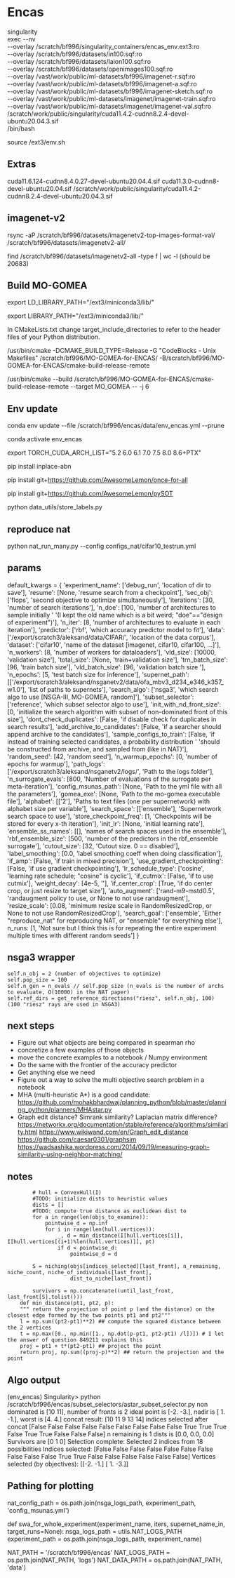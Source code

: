 # Encas

singularity \
  exec --nv \
  --overlay /scratch/bf996/singularity_containers/encas_env.ext3:ro \
  --overlay /scratch/bf996/datasets/in100.sqf:ro \
  --overlay /scratch/bf996/datasets/laion100.sqf:ro \
  --overlay /scratch/bf996/datasets/openimages100.sqf:ro \
  --overlay /vast/work/public/ml-datasets/bf996/imagenet-r.sqf:ro \
  --overlay /vast/work/public/ml-datasets/bf996/imagenet-a.sqf:ro \
  --overlay /vast/work/public/ml-datasets/bf996/imagenet-sketch.sqf:ro \
  --overlay /vast/work/public/ml-datasets/imagenet/imagenet-train.sqf:ro \
  --overlay /vast/work/public/ml-datasets/imagenet/imagenet-val.sqf:ro \
  /scratch/work/public/singularity/cuda11.4.2-cudnn8.2.4-devel-ubuntu20.04.3.sif \
  /bin/bash

source /ext3/env.sh

## Extras
cuda11.6.124-cudnn8.4.0.27-devel-ubuntu20.04.4.sif
cuda11.3.0-cudnn8-devel-ubuntu20.04.sif
/scratch/work/public/singularity/cuda11.4.2-cudnn8.2.4-devel-ubuntu20.04.3.sif

## imagenet-v2

rsync -aP /scratch/bf996/datasets/imagenetv2-top-images-format-val/ /scratch/bf996/datasets/imagenetv2-all/

find /scratch/bf996/datasets/imagenetv2-all -type f | wc -l (should be 20683)

## Build MO-GOMEA

export LD_LIBRARY_PATH="/ext3/miniconda3/lib/"

export LIBRARY_PATH="/ext3/miniconda3/lib/"

In CMakeLists.txt change target_include_directories to refer to the header files of your Python distribution.

/usr/bin/cmake -DCMAKE_BUILD_TYPE=Release -G "CodeBlocks - Unix Makefiles" /scratch/bf996/MO-GOMEA-for-ENCAS/ -B/scratch/bf996/MO-GOMEA-for-ENCAS/cmake-build-release-remote

/usr/bin/cmake --build /scratch/bf996/MO-GOMEA-for-ENCAS/cmake-build-release-remote --target MO_GOMEA -- -j 6

## Env update

<!-- conda create --name env_encas python=3.8

conda install -c "nvidia/label/cuda-11.6.1" cuda-toolkit -->

<!-- pip3 install torch torchvision torchaudio --extra-index-url https://download.pytorch.org/whl/cu116 -->

conda env update --file /scratch/bf996/encas/data/env_encas.yml --prune

conda activate env_encas

export TORCH_CUDA_ARCH_LIST="5.2 6.0 6.1 7.0 7.5 8.0 8.6+PTX"

pip install inplace-abn

pip install git+https://github.com/AwesomeLemon/once-for-all

pip install git+https://github.com/AwesomeLemon/pySOT

python data_utils/store_labels.py

## reproduce nat

python nat_run_many.py --config configs_nat/cifar10_testrun.yml

## params

default_kwargs = {
    'experiment_name': ['debug_run', 'location of dir to save'],
    'resume': [None, 'resume search from a checkpoint'],
    'sec_obj': ['flops', 'second objective to optimize simultaneously'],
    'iterations': [30, 'number of search iterations'],
    'n_doe': [100, 'number of architectures to sample initially '
                   '(I kept the old name which is a bit weird; "doe"=="design of experiment")'],
    'n_iter': [8, 'number of architectures to evaluate in each iteration'],
    'predictor': ['rbf', 'which accuracy predictor model to fit'],
    'data': ['/export/scratch3/aleksand/data/CIFAR/', 'location of the data corpus'],
    'dataset': ['cifar10', 'name of the dataset [imagenet, cifar10, cifar100, ...]'],
    'n_workers': [8, 'number of workers for dataloaders'],
    'vld_size': [10000, 'validation size'],
    'total_size': [None, 'train+validation size'],
    'trn_batch_size': [96, 'train batch size'],
    'vld_batch_size': [96, 'validation batch size '],
    'n_epochs': [5, 'test batch size for inference'],
    'supernet_path': [['/export/scratch3/aleksand/nsganetv2/data/ofa_mbv3_d234_e346_k357_w1.0'], 'list of paths to supernets'],
    'search_algo': ['nsga3', 'which search algo to use [NSGA-III, MO-GOMEA, random]'],
    'subset_selector': ['reference', 'which subset selector algo to use'],
    'init_with_nd_front_size': [0, 'initialize the search algorithm with subset of non-dominated front of this size'],
    'dont_check_duplicates': [False, 'if disable check for duplicates in search results'],
    'add_archive_to_candidates': [False, 'if a searcher should append archive to the candidates'],
    'sample_configs_to_train': [False, 'if instead of training selected candidates, a probability distribution '
                                       'should be constructed from archive, and sampled from (like in NAT)'],
    'random_seed': [42, 'random seed'],
    'n_warmup_epochs': [0, 'number of epochs for warmup'],
    'path_logs': ['/export/scratch3/aleksand/nsganetv2/logs/', 'Path to the logs folder'],
    'n_surrogate_evals': [800, 'Number of evaluations of the surrogate per meta-iteration'],
    'config_msunas_path': [None, 'Path to the yml file with all the parameters'],
    'gomea_exe': [None, 'Path to the mo-gomea executable file'],
    'alphabet': [['2'], 'Paths to text files (one per supernetwork) with alphabet size per variable'],
    'search_space': [['ensemble'], 'Supernetwork search space to use'],
    'store_checkpoint_freq': [1, 'Checkpoints will be stored for every x-th iteration'],
    'init_lr': [None, 'initial learning rate'],
    'ensemble_ss_names': [[], 'names of search spaces used in the ensemble'],
    'rbf_ensemble_size': [500, 'number of the predictors in the rbf_ensemble surrogate'],
    'cutout_size': [32, 'Cutout size. 0 == disabled'],
    'label_smoothing': [0.0, 'label smoothing coeff when doing classification'],
    'if_amp': [False, 'if train in mixed precision'],
    'use_gradient_checkpointing': [False, 'if use gradient checkpointing'],
    'lr_schedule_type': ['cosine', 'learning rate schedule; "cosine" is cyclic'],
    'if_cutmix': [False, 'if to use cutmix'],
    'weight_decay': [4e-5, ''],
    'if_center_crop': [True, 'if do center crop, or just resize to target size'],
    'auto_augment': ['rand-m9-mstd0.5', 'randaugment policy to use, or None to not use randaugment'],
    'resize_scale': [0.08, 'minimum resize scale in RandomResizedCrop, or None to not use RandomResizedCrop'],
    'search_goal': ['ensemble', 'Either "reproduce_nat" for reproducing NAT, or "ensemble" for everything else'],
    n_runs: [1, 'Not sure but I think this is for repeating the entire experiment multiple times with different random seeds']
}

## nsga3 wrapper

```
self.n_obj = 2 (number of objectives to optimize)
self.pop_size = 100
self.n_gen = n_evals // self.pop_size (n_evals is the number of archs to evaluate, O(10000) in the NAT paper)
self.ref_dirs = get_reference_directions("riesz", self.n_obj, 100) (100 "riesz" rays are used in NSGA3)

```

## next steps

* Figure out what objects are being compared in spearman rho
* concretize a few examples of those objects
* move the concrete examples to a notebook / Numpy environment
* Do the same with the frontier of the accuracy predictor
* Get anything else we need
* Figure out a way to solve the multi objective search problem in a notebook
* MHA (multi-heuristic A*) is a good candidate: https://github.com/mohakbhardwaj/planning_python/blob/master/planning_python/planners/MHAstar.py
* Graph edit distance? Simrank similarity? Laplacian matrix difference? https://networkx.org/documentation/stable/reference/algorithms/similarity.html https://www.wikiwand.com/en/Graph_edit_distance https://github.com/caesar0301/graphsim https://wadsashika.wordpress.com/2014/09/19/measuring-graph-similarity-using-neighbor-matching/

## notes

            # hull = ConvexHull(I)
            #TODO: initialize dists to heuristic values
            dists = []
            #TODO: compute true distance as euclidean dist to 
            for a in range(len(objs_to_examine)):
                pointwise_d = np.inf
                for i in range(len(hull.vertices)):
                    _, d = min_distance(I[hull.vertices[i]], I[hull.vertices[(i+1)%len(hull.vertices)]], pt)
                    if d < pointwise_d:
                        pointwise_d = d

            S = niching(objs[indices_selected][last_front], n_remaining, niche_count, niche_of_individuals[last_front],
                        dist_to_niche[last_front])

            survivors = np.concatenate((until_last_front, last_front[S].tolist()))
        def min_distance(pt1, pt2, p):
        """ return the projection of point p (and the distance) on the closest edge formed by the two points pt1 and pt2"""
        l = np.sum((pt2-pt1)**2) ## compute the squared distance between the 2 vertices
        t = np.max([0., np.min([1., np.dot(p-pt1, pt2-pt1) /l])]) # I let the answer of question 849211 explains this
        proj = pt1 + t*(pt2-pt1) ## project the point
        return proj, np.sum((proj-p)**2) ## return the projection and the point

## Algo output

(env_encas) Singularity> python /scratch/bf996/encas/subset_selectors/astar_subset_selector.py
non dominated is [10 11], number of fronts is 2
ideal point is [-2. -3.], nadir is [ 1. -1.], worst is [4. 4.]
concat result: 
[10 11  9 13 14]
indices selected after concat
[False False False False False False False False False  True  True  True
 False  True  True False False False]
n remaining is 1
dists is [0.0, 0.0, 0.0]
Survivors are [0 1 0]
Selection complete: Selected 2 indices from 18 possibilities
Indices selected:
[False False False False False False False False False False  True  True
 False False False False False False]
Vertices selected (by objectives): 
[[-2. -1.]
 [ 1. -3.]]

## Pathing for plotting

nat_config_path = os.path.join(nsga_logs_path, experiment_path, 'config_msunas.yml')

def swa_for_whole_experiment(experiment_name, iters, supernet_name_in, target_runs=None):
    nsga_logs_path = utils.NAT_LOGS_PATH
    experiment_path = os.path.join(nsga_logs_path, experiment_name)

NAT_PATH = '/scratch/bf996/encas'
NAT_LOGS_PATH = os.path.join(NAT_PATH, 'logs')
NAT_DATA_PATH = os.path.join(NAT_PATH, 'data')